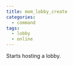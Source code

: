 ```yaml
---
title: mom_lobby_create
categories:
  - command
tags:
  - lobby
  - online
---
```


Starts hosting a lobby.
